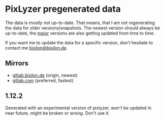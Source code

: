 # PixLyzer pregenerated data

The data is mostly not up-to-date. That means, that I am not regenerating the data for older versions/snapshots.
The newest version should always be up-to-date, the [major](https://gitlab.bixilon.de/bixilon/pixlyzer/-/blob/yarn/wrapper/PixLyzer.py#L61)
versions are also getting updated from time to time. 

If you want me to update the data for a specific version, don't hesitate to contact me [bixilon@bixilon.de](mailto:bixilon@bixilon.de).

## Mirrors

- [gitlab.bixilon.de](https://gitlab.bixilon.de/bixilon/pixlyzer-data) (origin, newest)
- [gitlab.com](https://gitlab.com/Bixilon/pixlyzer-data) (preferred, fastest)


## 1.12.2
Generated with an experimental version of pixlyzer, won't be updated in near future, might be broken or wrong. Don't use it.
